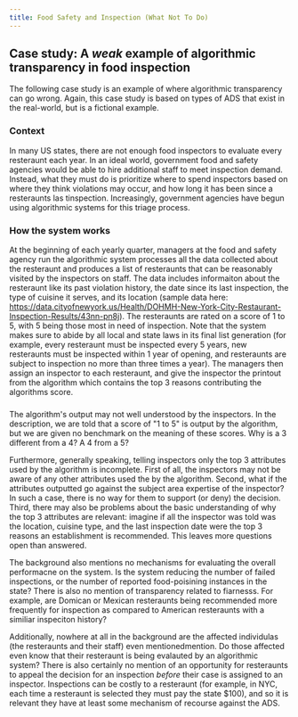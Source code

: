 ```yaml
---
title: Food Safety and Inspection (What Not To Do)
---
```


<!--- Could possibly change this to a case study that invovles procurement? -->

## Case study: A _weak_ example of algorithmic transparency in food inspection

The following case study is an example of where algorithmic transparency can go wrong. Again, this case study is based on types of ADS that exist in the real-world, but is a fictional example.

### Context

In many US states, there are not enough food inspectors to evaluate every resteraunt each year. In an ideal world, government food and safety agencies would be able to hire additional staff to meet inspection demand. Instead, what they must do is prioritize where to spend inspectors based on where they think violations may occur, and how long it has been since a resteraunts las tinspection. Increasingly, government agencies have begun using algorithmic systems for this triage process.


### How the system works

At the beginning of each yearly quarter, managers at the food and safety agency run the algorithmic system processes all the data collected about the resteraunt and produces a list of resteraunts that can be reasonably visited by the inspectors on staff. The data includes informaiton about the resteraunt like its past violation history, the date since its last inspection, the type of cuisine it serves, and its location (sample data here: https://data.cityofnewyork.us/Health/DOHMH-New-York-City-Restaurant-Inspection-Results/43nn-pn8j). The resteraunts are rated on a score of 1 to 5, with 5 being those most in need of inspection. Note that the system makes sure to abide by all local and state laws in its final list generation (for example, every resteraunt must be inspected every 5 years, new resteraunts must be inspected within 1 year of opening, and resteraunts are subject to inspection no more than three times a year). The managers then assign an inspector to each resteraunt, and give the inspector the printout from the algorithm which contains the top 3 reasons contributing the algorithms score.

###

The algorithm's output may not well understood by the inspectors. In the description, we are told that a score of "1 to 5" is output by the algorithm, but we are given no benchmark on the meaning of these scores. Why is a 3 different from a 4? A 4 from a 5?

Furthermore, generally speaking, telling inspectors only the top 3 attributes used by the algorithm is incomplete. First of all, the inspectors may not be aware of any other attributes used the by the algorithm. Second, what if the attributes outputted go against the subject area expertise of the inspector? In such a case, there is no way for them to support (or deny) the decision. Third, there may also be problems about the basic understanding of why the top 3 attributes are relevant: imagine if all the inspector was told was the location, cuisine type, and the last inspection date were the top 3 reasons an establishment is recommended. This leaves more questions open than answered.

The background also mentions no mechanisms for evaluating the overall performacne on the system. Is the system reducing the number of failed inspections, or the number of reported food-poisining instances in the state? There is also no mention of transparency related to fiarnesss. For example, are Domican or Mexican resteraunts being recommended more frequently for inspection as compared to American resteraunts with a similiar inspeciton history?

Additionally, nowhere at all in the background are the affected individulas (the resteraunts and their staff) even mentionedmention. Do those affected even know that their resteraunt is being evalauted by an algorithmic system? There is also certainly no mention of an opportunity for resteraunts to appeal the decision for an inspection _before_ their case is assigned to an inspector. Inspections can be costly to a resteraunt (for example, in NYC, each time a resteraunt is selected they must pay the state $100), and so it is relevant they have at least some mechanism of recourse against the ADS.